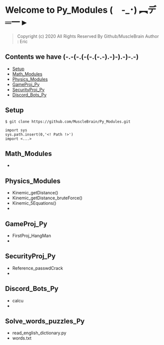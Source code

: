 # Welcome to Py_Modules (　-_･) ︻デ═一  ▸ 
> Copyright (c) 2020 All Rights Reserved By Github/MuscleBrain
> Author : Eric 


## Contents we have   (-.-(-.(-(-.(-.-).-)-).-)-.-)
* [Setup](#Setup)
* [Math_Modules](#Math_Modules)
* [Physics_Modules](#Physics_Modules)
* [GameProj_Py](#GameProj_Py)
* [SecurityProj_Py](#SecurityProj_Py)
* [Discord_Bots_Py](#Discord_Bots_Py)


## Setup 
```
$ git clone https://github.com/MuscleBrain/Py_Modules.git
```
```
import sys
sys.path.insert(0,'<! Path !>') 
import <...>
```

## Math_Modules
* 


## Physics_Modules
* Kinemic_getDistance()
* Kinemic_getDistance_bruteForce()
* Kinemic_5Equations()
* 


## GameProj_Py
* FirstProj_HangMan
* 


## SecurityProj_Py
* Reference_passwdCrack
* 


## Discord_Bots_Py
* calcu
* 

## Solve_words_puzzles_Py
* read_english_dictionary.py
* words.txt

